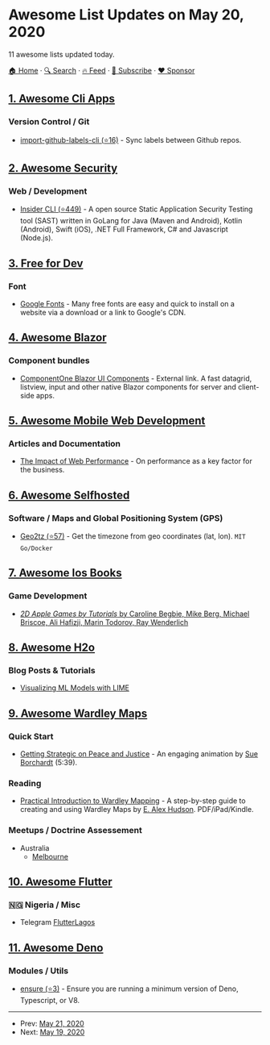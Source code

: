 # Awesome List Updates on May 20, 2020

11 awesome lists updated today.

[🏠 Home](/README.md) · [🔍 Search](https://www.trackawesomelist.com/search/) · [🔥 Feed](https://www.trackawesomelist.com/rss.xml) · [📮 Subscribe](https://trackawesomelist.us17.list-manage.com/subscribe?u=d2f0117aa829c83a63ec63c2f&id=36a103854c) · [❤️  Sponsor](https://github.com/sponsors/theowenyoung)



## [1. Awesome Cli Apps](/content/agarrharr/awesome-cli-apps/README.md)

### Version Control / Git

*   [import-github-labels-cli (⭐16)](https://github.com/abhijithvijayan/import-github-labels-cli) - Sync labels between Github repos.

## [2. Awesome Security](/content/sbilly/awesome-security/README.md)

### Web / Development

*   [Insider CLI (⭐449)](https://github.com/insidersec/insider) - A open source Static Application Security Testing tool (SAST) written in GoLang for Java (Maven and Android), Kotlin (Android), Swift (iOS), .NET Full Framework, C# and Javascript (Node.js).

## [3. Free for Dev](/content/ripienaar/free-for-dev/README.md)

### Font

*   [Google Fonts](https://fonts.google.com/) - Many free fonts are easy and quick to install on a website via a download or a link to Google's CDN.

## [4. Awesome Blazor](/content/AdrienTorris/awesome-blazor/README.md)

### Component bundles

*   [ComponentOne Blazor UI Components](https://www.grapecity.com/componentone/blazor-ui-controls) - External link. A fast datagrid, listview, input and other native Blazor components for server and client-side apps.

## [5. Awesome Mobile Web Development](/content/myshov/awesome-mobile-web-development/README.md)

### Articles and Documentation

*   [The Impact of Web Performance](https://simplified.dev/performance/impact-of-web-performance) - On performance as a key factor for the business.

## [6. Awesome Selfhosted](/content/awesome-selfhosted/awesome-selfhosted/README.md)

### Software / Maps and Global Positioning System (GPS)

*   [Geo2tz (⭐57)](https://github.com/noandrea/geo2tz) - Get the timezone from geo coordinates (lat, lon). `MIT` `Go/Docker`

## [7. Awesome Ios Books](/content/bystritskiy/awesome-ios-books/README.md)

### Game Development

*   [*2D Apple Games by Tutorials* by Caroline Begbie, Mike Berg, Michael Briscoe, Ali Hafizji, Marin Todorov, Ray Wenderlich](https://store.raywenderlich.com/products/3d-apple-games-by-tutorials)

## [8. Awesome H2o](/content/h2oai/awesome-h2o/README.md)

### Blog Posts & Tutorials

*   [Visualizing ML Models with LIME](https://uc-r.github.io/lime)

## [9. Awesome Wardley Maps](/content/wardley-maps-community/awesome-wardley-maps/README.md)

### Quick Start

*   [Getting Strategic on Peace and Justice](https://vimeo.com/363571089) - An engaging animation by [Sue Borchardt](https://vimeo.com/researchartist) (5:39).

### Reading

*   [Practical Introduction to Wardley Mapping](https://leanpub.com/practicalintroductiontowardleymapping) - A step-by-step guide to creating and using Wardley Maps by [E. Alex Hudson](https://twitter.com/ealexhudson). PDF/iPad/Kindle.

### Meetups / Doctrine Assessement

*   Australia
    *   [Melbourne](https://www.meetup.com/Wardley-Mapping-Online-Meetup-AEST-AEDT-timezone/)

## [10. Awesome Flutter](/content/Solido/awesome-flutter/README.md)

### 🇳🇬 Nigeria / Misc

*   Telegram [FlutterLagos](https://t.me/joinchat/PAH0fVA0l7F_zMM537lo9w)

## [11. Awesome Deno](/content/denolib/awesome-deno/README.md)

### Modules / Utils

*   [ensure (⭐3)](https://github.com/eankeen/ensure) - Ensure you are running a minimum version of Deno, Typescript, or V8.

---

- Prev: [May 21, 2020](/content/2020/05/21/README.md)
- Next: [May 19, 2020](/content/2020/05/19/README.md)